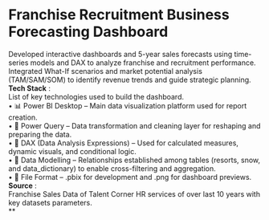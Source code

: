 # Franchise Recruitment Business Forecasting Dashboard
Developed interactive dashboards and 5-year sales forecasts using time-series models and DAX to analyze franchise and recruitment performance. Integrated What-If scenarios and market potential analysis (TAM/SAM/SOM) to identify revenue trends and guide strategic planning.<br>
**Tech Stack** :<br>
List of key technologies used to build the dashboard.<br> 
• 📊 Power BI Desktop – Main data visualization platform used for report creation.<br>
• 📂 Power Query – Data transformation and cleaning layer for reshaping and preparing the data.<br>
• 🧠 DAX (Data Analysis Expressions) – Used for calculated measures, dynamic visuals, and conditional logic.<br>
• 📝 Data Modelling – Relationships established among tables (resorts, snow, and data_dictionary) to enable cross-filtering and aggregation.<br>
• 📁 File Format – .pbix for development and .png for dashboard previews. <br>
**Source** : <br>
Franchise Sales Data of Talent Corner HR services of over last 10 years with key datasets parameters.<br>
**
